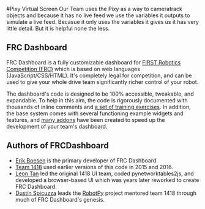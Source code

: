 #Pixy Virtual Screen
Our Team uses the Pixy as a way to cameratrack objects and because it has no live feed we use the variables it outputs to simulate a live feed. Becasue it only uses the variables it gives us it has very little detail. But it is helpful none the less.


## FRC Dashboard
FRC Dashboard is a fully customizable dashboard for [FIRST Robotics Competition (FRC)](http://firstinspires.org/robotics/frc) which is based on web languages (JavaScript/CSS/HTML). It's completely legal for competition, and can be used to give your whole drive team significantly richer control of your robot.

The dashboard's code is designed to be 100% accessible, tweakable, and expandable. To help in this aim, the code is rigorously documented with thousands of inline comments and [a set of training exercises](https://github.com/FRCDashboard/training). In addition, the base system comes with several functioning example widgets and features, and [many addons](https://github.com/FRCDashboard?query=addon-) have been created to speed up the development of your team's dashboard.

## Authors of FRCDashboard
* [Erik Boesen](https://github.com/ErikBoesen) is the primary developer of FRC Dashboard.
* [Team 1418](https://github.com/frc1418) used earlier versions of this code in 2015 and 2016.
* [Leon Tan](https://github.com/lleontan) led the original 1418 UI team, coded pynetworktables2js, and developed a browser-based UI which was years later reworked to create FRC Dashboard.
* [Dustin Spicuzza](https://github.com/virtuald) leads the [RobotPy](https://github.com/robotpy) project mentored team 1418 through much of FRC Dashboard's genesis.
